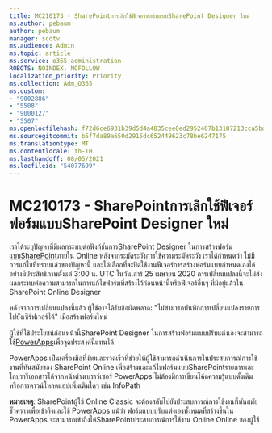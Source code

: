 ```yaml
---
title: MC210173 - SharePointการเลิกใช้ฟีเจอร์ฟอร์มแบบSharePoint Designer ใหม่
ms.author: pebaum
author: pebaum
manager: scotv
ms.audience: Admin
ms.topic: article
ms.service: o365-administration
ROBOTS: NOINDEX, NOFOLLOW
localization_priority: Priority
ms.collection: Adm_O365
ms.custom:
- "9002886"
- "5508"
- "9000127"
- "5507"
ms.openlocfilehash: f72d6ce6931b39d5d4a4835cee0ed2952407b13187213cca5bd483acb1e192bf
ms.sourcegitcommit: b5f7da89a650d2915dc652449623c78be6247175
ms.translationtype: MT
ms.contentlocale: th-TH
ms.lasthandoff: 08/05/2021
ms.locfileid: "54077699"
---
```

# <a name="mc210173---sharepoint-designer-new-custom-form-feature-deprecation"></a>MC210173 - SharePointการเลิกใช้ฟีเจอร์ฟอร์มแบบSharePoint Designer ใหม่

เราได้ระบุปัญหาที่มีผลกระทบต่อฟังก์ชันการSharePoint Designer ในการสร้างฟอร์ม[แบบSharePoint](https://support.microsoft.com/en-us/office/create-a-custom-list-form-using-sharepoint-designer-917d8fdb-ee00-4441-adb3-a94612d1d105?ui=en-us&rs=en-us&ad=us#bm2)ภายใน Online หลังจากระมัดระวังการใช้ความระมัดระวัง เราได้กําหนดว่า ไม่มีการแก้ไขที่ทราบแล้วของปัญหานี้ และได้เลือกที่จะปิดใช้งานฟีเจอร์การสร้างฟอร์มแบบกําหนดเองได้อย่างมีประสิทธิภาพตั้งแต่ 3:00 น. UTC ในวันเสาร์ 25 เมษายน 2020 การเปลี่ยนแปลงนี้จะไม่ส่งผลกระทบต่อความสามารถในการแก้ไขฟอร์มที่สร้างไว้ก่อนหน้านี้หรือฟีเจอร์อื่นๆ ที่มีอยู่แล้วใน SharePoint Online Designer

หลังจากการเปลี่ยนแปลงนี้แล้ว ผู้ใช้อาจได้รับข้อผิดพลาด: "ไม่สามารถบันทึกการเปลี่ยนแปลงรายการไปยังเซิร์ฟเวอร์ได้" เมื่อสร้างฟอร์มใหม่

ผู้ใช้ที่ใช้ประโยชน์ก่อนหน้านี้SharePoint Designer ในการสร้างฟอร์มแบบปรับแต่งเองจะสามารถใช้[PowerApps](https://docs.microsoft.com/powerapps/maker/canvas-apps/customize-list-form)เพื่อจุดประสงค์นี้แทนได้

PowerApps เป็นเครื่องมือที่ง่ายและรวดเร็วที่ช่วยให้ผู้ใช้สามารถดําเนินการในประสบการณ์การใช้งานที่ทันสมัยของ SharePoint Online เพื่อสร้างและแก้ไขฟอร์มแบบSharePointรายการและไลบรารีเอกสารได้จากหน้าต่างเบราว์เซอร์ PowerApps ไม่ต้องมีการเขียนโค้ดความรู้แบบดั้งเดิมหรือการดาวน์โหลดแอปเพิ่มเติมใดๆ เช่น InfoPath

**หมายเหตุ**: SharePointผู้ใช้ Online Classic จะต้องสลับไปยังประสบการณ์การใช้งานที่ทันสมัยชั่วคราวเพื่อเข้าถึงและใช้ PowerApps แม้ว่า ฟอร์มแบบปรับแต่งเองทั้งหมดที่สร้างขึ้นใน PowerApps จะสามารถเข้าถึงได้SharePointประสบการณ์การใช้งาน Online Online ของผู้ใช้
